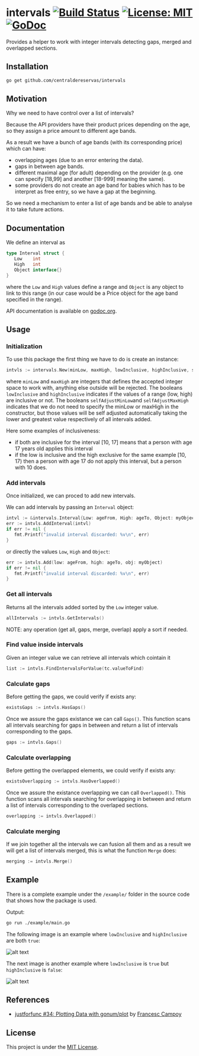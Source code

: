 # intervals [![Build Status](https://travis-ci.org/centraldereservas/intervals.svg?branch=master)](https://travis-ci.org/centraldereservas/intervals) [![License: MIT](https://img.shields.io/badge/License-MIT-yellow.svg)](https://opensource.org/licenses/MIT) [![GoDoc](https://godoc.org/github.com/centraldereservas/intervals?status.svg)](https://godoc.org/github.com/centraldereservas/intervals)

Provides a helper to work with integer intervals detecting gaps, merged and overlapped sections.

## Installation

```sh
go get github.com/centraldereservas/intervals
```

## Motivation

Why we need to have control over a list of intervals?

Because the API providers have their product prices depending on the age, so they assign a price amount to different age bands.

As a result we have a bunch of age bands (with its corresponding price) which can have:

- overlapping ages (due to an error entering the data).
- gaps in between age bands.
- different maximal age (for adult) depending on the provider (e.g. one can specify [18,99] and another [18-999] meaning the same).
- some providers do not create an age band for babies which has to be interpret as free entry, so we have a gap at the beginning.

So we need a mechanism to enter a list of age bands and be able to analyse it to take future actions.

## Documentation

We define an interval as

```go
type Interval struct {
   Low    int
   High   int
   Object interface{}
}
```

where the `Low` and `High` values define a range and `Object` is any object to link to this range (in our case would be a Price object for the age band specified in the range).

API documentation is available on [godoc.org][doc].

## Usage

### Initialization

To use this package the first thing we have to do is create an instance:

```go
intvls := intervals.New(minLow, maxHigh, lowInclusive, highInclusive, selfAdjustMinLow, selfAdjustMaxHigh)
```

where `minLow` and `maxHigh` are integers that defines the accepted integer space to work with, anything else outside will be rejected. The booleans `lowInclusive` and `highInclusive` indicates if the values of a range (low, high) are inclusive or not. The booleans `selfAdjustMinLow`and `selfAdjustMaxHigh` indicates that we do not need to specify the minLow or maxHigh in the constructor, but those values will be self adjusted automatically taking the lower and greatest value  respectively of all intervals added.

Here some examples of inclusiveness:

- if both are inclusive for the interval [10, 17] means that a person with age 17 years old applies this interval
- if the low is inclusive and the high exclusive for the same example [10, 17) then a person with age 17 do not apply this interval, but a person with 10 does.

### Add intervals

Once initialized, we can proced to add new intervals.

We can add intervals by passing an `Interval` object:

```go
intvl := &intervals.Interval{Low: ageFrom, High: ageTo, Object: myObject}
err := intvls.AddInterval(intvl)
if err != nil {
   fmt.Printf("invalid interval discarded: %v\n", err)
}
```

or directly the values `Low`, `High` and `Object`:

```go
err := intvls.Add(low: ageFrom, high: ageTo, obj: myObject)
if err != nil {
   fmt.Printf("invalid interval discarded: %v\n", err)
}
```

### Get all intervals

Returns all the intervals added sorted by the `Low` integer value.

```go
allIntervals := intvls.GetIntervals()
```

NOTE: any operation (get all, gaps, merge, overlap) apply a sort if needed.

### Find value inside intervals

Given an integer value we can retrieve all intervals which cointain it

```go
list := intvls.FindIntervalsForValue(tc.valueToFind)
```

### Calculate gaps

Before getting the gaps, we could verify if exists any:

```go
existsGaps := intvls.HasGaps() 
```

Once we assure the gaps existance we can call `Gaps()`. This function scans all intervals searching for gaps in between and return a list of intervals corresponding to the gaps.

```go
gaps := intvls.Gaps()
```

### Calculate overlapping

Before getting the overlapped elements, we could verify if exists any:

```go
existsOverlapping := intvls.HasOverlapped() 
```

Once we assure the existance overlapping we can call `Overlapped()`. This function scans all intervals searching for overlapping in between and return a list of intervals corresponding to the overlaped sections.

```go
overlapping := intvls.Overlapped()
```

### Calculate merging

If we join together all the intervals we can fusion all them and as a result we will get a list of intervals merged, this is what the function `Merge` does:

```go
merging := intvls.Merge() 
```


## Example

There is a complete example under the `/example/` folder in the source code that shows how the package is used.

Output:

```sh
go run ./example/main.go
```

The following image is an example where  `lowInclusive` and `highInclusive` are both `true`:

![alt text](./example/out.png)

The next image is another example where `lowInclusive` is `true` but `highInclusive` is `false`:

![alt text](./example/out2.png)

## References

* [justforfunc #34: Plotting Data with gonum/plot](https://youtu.be/ihP7lQivA6M) by [Francesc Campoy](https://github.com/campoy)


## License

This project is under the [MIT License][mit].

[mit]: https://github.com/centraldereservas/intervals/blob/master/LICENSE
[doc]: https://godoc.org/github.com/centraldereservas/intervals